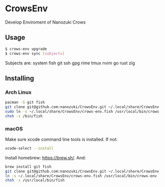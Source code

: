 # CrowsEnv

Develop Enviroment of Nanozuki Crows

## Usage

```bash
$ crows-env upgrade
$ crows-env sync [subjects]
```

Subjects are: system fish git ssh gpg rime tmux nvim go rust zig

## Installing

### Arch Linux

```bash
pacman -S git fish
git clone git@github.com:nanozuki/CrowsEnv.git ~/.local/share/CrowsEnv
sudo ln -s ~/.local/share/CrowsEnv/crows-env.fish /usr/local/bin/crows-env
chsh -s /bin/fish
```

### macOS

Make sure xcode command line tools is installed. If not:

```bash
xcode-select --install
```

Install homebrew: https://brew.sh/. And:

```bash
brew install git fish
git clone git@github.com:nanozuki/CrowsEnv.git ~/.local/share/CrowsEnv
ln -s ~/.local/share/CrowsEnv/crows-env.fish /usr/local/bin/crows-env
chsh -s /usr/local/bin/fish
```
